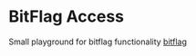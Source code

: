 # BitFlag Access

Small playground for bitflag functionality [bitflag](https://dusandimitric.com/2019/06/27/bit-flags-in-javascript.html)
